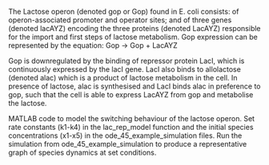 The Lactose operon (denoted gop or Gop) found in E. coli consists: of operon-associated promoter and operator sites; and of three genes (denoted lacAYZ) encoding the three proteins (denoted LacAYZ) responsible for the import and first steps of lactose metabolism. Gop expression can be represented by the equation: Gop -> Gop + LacAYZ 

Gop is downregulated by the binding of repressor protein LacI, which is continuously expressed by the lacI gene. LacI also binds to allolactose (denoted alac) which is a product of lactose metabolism in the cell. In presence of lactose, alac is synthesised and LacI binds alac in preference to gop, such that the cell is able to express LacAYZ from gop and metabolise the lactose. 

MATLAB code to model the switching behaviour of the lactose operon.
Set rate constants (k1-k4) in the lac_rep_model function and the initial species concentrations (x1-x5) in the ode_45_example_simulation files.
Run the simulation from ode_45_example_simulation to produce a representative graph of species dynamics at set conditions.
